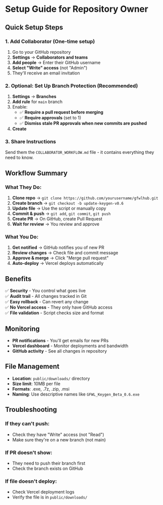 # Setup Guide for Repository Owner

## Quick Setup Steps

### 1. Add Collaborator (One-time setup)

1. Go to your GitHub repository
2. **Settings** → **Collaborators and teams**
3. **Add people** → Enter their GitHub username
4. **Select "Write" access** (not "Admin")
5. They'll receive an email invitation

### 2. Optional: Set Up Branch Protection (Recommended)

1. **Settings** → **Branches**
2. **Add rule** for `main` branch
3. Enable:
   - ✅ **Require a pull request before merging**
   - ✅ **Require approvals** (set to 1)
   - ✅ **Dismiss stale PR approvals when new commits are pushed**
4. **Create**

### 3. Share Instructions

Send them the `COLLABORATOR_WORKFLOW.md` file - it contains everything they need to know.

## Workflow Summary

### What They Do:

1. **Clone repo** → `git clone https://github.com/yourusername/gfwlhub.git`
2. **Create branch** → `git checkout -b update-keygen-v0.6`
3. **Update file** → Use the script or manually copy
4. **Commit & push** → `git add`, `git commit`, `git push`
5. **Create PR** → On GitHub, create Pull Request
6. **Wait for review** → You review and approve

### What You Do:

1. **Get notified** → GitHub notifies you of new PR
2. **Review changes** → Check file and commit message
3. **Approve & merge** → Click "Merge pull request"
4. **Auto-deploy** → Vercel deploys automatically

## Benefits

✅ **Security** - You control what goes live  
✅ **Audit trail** - All changes tracked in Git  
✅ **Easy rollback** - Can revert any change  
✅ **No Vercel access** - They only have GitHub access  
✅ **File validation** - Script checks size and format

## Monitoring

- **PR notifications** - You'll get emails for new PRs
- **Vercel dashboard** - Monitor deployments and bandwidth
- **GitHub activity** - See all changes in repository

## File Management

- **Location**: `public/downloads/` directory
- **Size limit**: 10MB per file
- **Formats**: .exe, .7z, .zip, .msi
- **Naming**: Use descriptive names like `GFWL_Keygen_Beta_0.6.exe`

## Troubleshooting

### If they can't push:

- Check they have "Write" access (not "Read")
- Make sure they're on a new branch (not main)

### If PR doesn't show:

- They need to push their branch first
- Check the branch exists on GitHub

### If file doesn't deploy:

- Check Vercel deployment logs
- Verify the file is in `public/downloads/`
